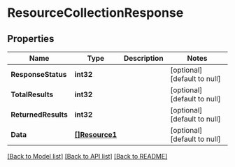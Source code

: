 # ResourceCollectionResponse

## Properties
Name | Type | Description | Notes
------------ | ------------- | ------------- | -------------
**ResponseStatus** | **int32** |  | [optional] [default to null]
**TotalResults** | **int32** |  | [optional] [default to null]
**ReturnedResults** | **int32** |  | [optional] [default to null]
**Data** | [**[]Resource1**](Resource_1.md) |  | [optional] [default to null]

[[Back to Model list]](../README.md#documentation-for-models) [[Back to API list]](../README.md#documentation-for-api-endpoints) [[Back to README]](../README.md)


